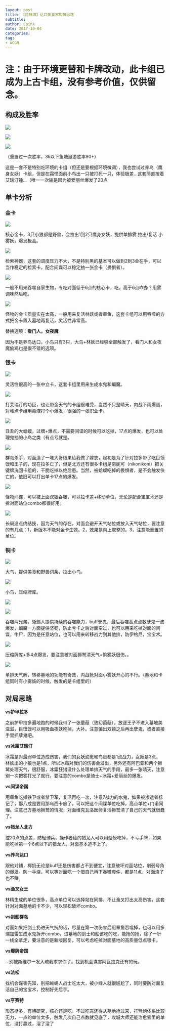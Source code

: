```yaml
---
layout: post
title: 【昆特牌】达口美食家构筑思路
subtitle: 
author: Coink 
date: 2017-10-04
categories: 
tag: 
- ACGN
---
```



# 注：由于环境更替和卡牌改动，此卡组已成为上古卡组，没有参考价值，仅供留念。

## 构成及胜率

![](https://i.loli.net/2017/10/04/59d474eb93d06.png)

![](https://i.loli.net/2017/10/04/59d475b87a5df.png)

![](https://i.loli.net/2017/10/04/59d474ea9db01.png)

（重置过一次胜率，3k以下鱼塘遨游胜率90+）



这是一套不是特别吃环境的卡组（但还是要根据环境微调），我也尝试过养鸟（鹰身女妖）卡组，但是在霜怪面前小鸟出一只被打死一只，体验极差...这套简直按着艾瑞汀锤...（唯一一次输是因为被爱丽丝爆发了20点

## 单卡分析

### 金卡

![](https://i.loli.net/2017/10/04/59d4792d6bf06.png)

核心金卡，3只小狼都是野兽，会拉出1到2只鹰身女妖，提供单排雾 拉出/复活 小雾妖，爆发极高。

![](https://i.loli.net/2017/10/04/59d4792d024fc.png)

检索神器，这套的调度压力不大，不是特别黑的基本可以做到2到3金在手，可以当作稳定的检索卡，配合间谍可以稳定抽一张金卡（畏惧者）。

![](https://i.loli.net/2017/10/04/59d4792fd1d69.png)

一般不用来吞噬自家生物，专吃对面低于6点的核心卡，吃，高于6点咋办？用雾调味然后吃。

![](https://i.loli.net/2017/10/04/59d4792ce1b07.png)

怪物的金卡质量实在太高，一般用来复活林妖或者章鱼，这套卡组可以用吞噬的方式把金卡置入墓地再复活，灵活性非常高。



替换选项：**看门人，女夜魔**



因为不是养鸟达口，小鸟只有3只，大鸟+林妖已经够全部触发了，看门人和女夜魔偷鸡也是很不错的选项。



### 银卡

![](https://i.loli.net/2017/10/04/59d4793002453.png)

灵活性很高的一张中立卡，这套卡组里用来生成水鬼和蝙魔。

![](https://i.loli.net/2017/10/04/59d4792dc2432.png)

打艾瑞汀的功臣，也让带金天气的卡组很难受，当然不只是晴天，内战下雨爆蛋，对堆点卡组用毒液打个小爆发，很强的一张职业卡。

![](https://i.loli.net/2017/10/04/59d4792bd555f.png)

丑丑的大蛤蟆，过牌+爆点，不需要间谍的时候可以吃掉，17点的爆发，也可以处理鬼抽的小鸟之类（有点亏就是。

![](https://i.loli.net/2017/10/04/59d4792d3a7fb.png)

群岛杀手，对面造了一堆大哥结果给我做了嫁衣，起初是为了针对拉多带了吃巨馍馍和王子的，现在拉多亡了，但是北方还有很多卡组是南妮可（nikonikoni）把关键牌洗回卡组的，干脆吃掉以绝后患。当然，被蛤蟆吃掉的畏惧者，是不会触发佚亡的，依旧可以打出单卡17点的爆发。

![](https://i.loli.net/2017/10/04/59d4792d1a7d5.png)

怪物间谍，可以被上面双银吞噬，可以拉卡差+移动单位，无论是配合宝宝术还是拆对面站位combo都很好用。

![](https://i.loli.net/2017/10/04/59d4792cde615.png)

长局追点终结技，因为天气的存在，对面会避开天气站位或放入天气站位，要注意的有几点：1，新版本不能对金卡生效。2，效果是向上取整的。3，注意能重置的单位。

### 铜卡

![](https://i.loli.net/2017/10/04/59d4827bc3562.png)

大鸟，提供美食和野兽词条，拉出小鸟。

![](https://i.loli.net/2017/10/04/59d4827be701c.png)

小鸟，压缩牌库。

![](https://i.loli.net/2017/10/04/59d4827c12f75.png)

![](https://i.loli.net/2017/10/04/59d4827c8184c.png)

吞噬两兄弟，蜥蜴人提供持续的吞噬能力，buff孽鬼，最后吞噬高点点数孽鬼一波爆发，蝙魔一方面提供坚韧，防止亏卡之后对面空过，也可以用来吃掉对面的间谍，牛尸，因为是任意站位，也可以用来转移战力到其他排，防伊格尼，宝宝术。

![](https://i.loli.net/2017/10/04/59d4827ccd68d.png)

压缩牌库+多4点爆发，要注意被对面狮鹫清天气+偷雾妖很伤。。

![](https://i.loli.net/2017/10/04/59d4827bb830d.png)

单排天气解，转移墓地的功能有奇效，内战抢对面小雾妖开心的不行。（墓地和卡组同时有小雾妖的时候，触发的是卡组里的）



## 对局思路

**vs护甲拉多**



之前护甲拉多遍地跑的时候我带了一张蘑菇（致幻菌菇），放逐王子不进入墓地美滋滋，巨馍馍可以用吸血夜妖吃掉，大补。注意骗出双锁之后再出孽鬼，或者直接手里抓孽鬼吧。



**vs冰霜艾瑞汀**



冰霜是对最弱单位造成伤害，我们的女妖幼崽和鸟蛋都是1点战力，女妖是3点，林妖出的小狼也是1点，所以冰霜对我们的伤害会溢出，另外还有阿巴亚和两个狮鹫处理天气，很舒服，冰霜狂猎没什么处理单排天气的手段，最多一张晴天，注意别一次把雾打光了就行。要注意的combo是骑士+冰霜+爱丽丝的爆发。



**vs间谍帝国**



用章鱼吃掉铁卫或者禁卫军，复活再吃一次，注意7战力的水鬼，如果被渗透者标记了，那八成是要用那乌西卡旅了，可以把这个间谍单位吃掉，高点单位+门诺同理。注意己方墓地狮鹫的情况，对面维克瓦洛医师复活狮鹫清了自己的天气就很蠢了。



**vs猎龙人北方**



控20点的点差，防轻骑兵，操作者给的猎龙人可以用蛤蟆吃掉，不亏手牌，如果能吃掉第一个6点以下的猎龙人，对面基本追不上了。



**vs养鸟达口**



跟他对铺，椰奶无论是buff还是伤害都占不到便宜，注意破坏对面站位，削弱号角的爆发。防一手烧，可以等对面吃一个蛋自己再下吞噬套件，都是11点，对面烧了也不赚。



**vs渔叉女王**



林精生成的单位很多，高点单位可以选择站在同排，不让渔叉打出太高伤害，这套针对对面墓地的卡不少，可以轻松破坏combo。



**vs剑船群岛**



对面如果把剑士扔进天气抗的话，尽量在第一次伤害后用章鱼吞噬掉，也可以用多瑞加雷生成水鬼拆开combo，进墓地的剑士和船该吃的吃，能抢的抢，除了一针一线全拿走，要注意的是新版回复，可以考虑吃掉对面墓地的高质量低点银卡。



**vs爆牌帝国**



...别被斯维尔一发入魂我求求你了。找到机会谋害阿瓦拉克还有的玩。



**vs法松**



找机会谋害先知，别把蜥蜴人战士吃太大，被小绿人就很尴尬了，同时要防对面复活自己的宝宝术，控制好先后手。



**vs亨赛特**

形态挺多，有待研究，核心还是吃，不过吃完还得从墓地抢过来，打弩炮体系比较无力，一点的单位太多，触发几次自己点数就见底了，攻城大师还能治愈雾里的单位，没打赢过，溜了溜了